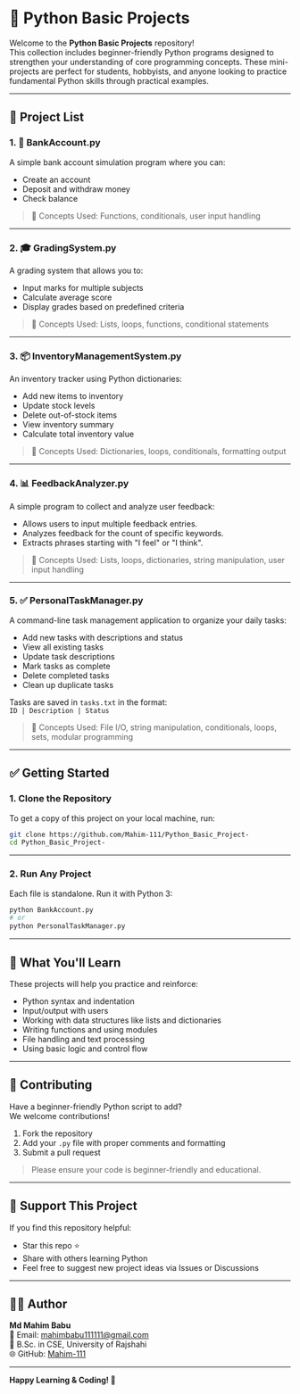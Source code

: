 # 🐍 Python Basic Projects

Welcome to the **Python Basic Projects** repository!  
This collection includes beginner-friendly Python programs designed to strengthen your understanding of core programming concepts. These mini-projects are perfect for students, hobbyists, and anyone looking to practice fundamental Python skills through practical examples.

---

## 📁 Project List

### 1. 🏦 BankAccount.py
A simple bank account simulation program where you can:
- Create an account
- Deposit and withdraw money
- Check balance

> 🔧 Concepts Used: Functions, conditionals, user input handling

---

### 2. 🎓 GradingSystem.py
A grading system that allows you to:
- Input marks for multiple subjects
- Calculate average score
- Display grades based on predefined criteria

> 🔧 Concepts Used: Lists, loops, functions, conditional statements

---

### 3. 📦 InventoryManagementSystem.py
An inventory tracker using Python dictionaries:
- Add new items to inventory
- Update stock levels
- Delete out-of-stock items
- View inventory summary
- Calculate total inventory value

> 🔧 Concepts Used: Dictionaries, loops, conditionals, formatting output

---

### 4. 📊 FeedbackAnalyzer.py
A simple program to collect and analyze user feedback:
- Allows users to input multiple feedback entries.
- Analyzes feedback for the count of specific keywords.
- Extracts phrases starting with "I feel" or "I think".

> 🔧 Concepts Used: Lists, loops, dictionaries, string manipulation, user input handling

---

### 5. ✅ PersonalTaskManager.py
A command-line task management application to organize your daily tasks:
- Add new tasks with descriptions and status
- View all existing tasks
- Update task descriptions
- Mark tasks as complete
- Delete completed tasks
- Clean up duplicate tasks

Tasks are saved in `tasks.txt` in the format:  
`ID | Description | Status`

> 🔧 Concepts Used: File I/O, string manipulation, conditionals, loops, sets, modular programming

---

## ✅ Getting Started

### 1. Clone the Repository
To get a copy of this project on your local machine, run:

```bash
git clone https://github.com/Mahim-111/Python_Basic_Project-
cd Python_Basic_Project-
```

---

### 2. Run Any Project
Each file is standalone. Run it with Python 3:

```bash
python BankAccount.py
# or
python PersonalTaskManager.py
```

---

## 🧠 What You'll Learn

These projects will help you practice and reinforce:
- Python syntax and indentation
- Input/output with users
- Working with data structures like lists and dictionaries
- Writing functions and using modules
- File handling and text processing
- Using basic logic and control flow

---

## 🙌 Contributing

Have a beginner-friendly Python script to add?  
We welcome contributions!

1. Fork the repository  
2. Add your `.py` file with proper comments and formatting  
3. Submit a pull request  

> Please ensure your code is beginner-friendly and educational.

---

## 🌟 Support This Project

If you find this repository helpful:
- Star this repo ⭐
- Share with others learning Python
- Feel free to suggest new project ideas via Issues or Discussions

---

## 👨‍💻 Author

**Md Mahim Babu**  
📧 Email: [mahimbabu111111@gmail.com](mailto:mahimbabu111111@gmail.com)  
🏫 B.Sc. in CSE, University of Rajshahi  
🌐 GitHub: [Mahim-111](https://github.com/Mahim-111)


---


**Happy Learning & Coding! 🚀**
